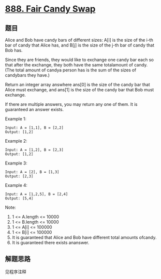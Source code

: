 # [888. Fair Candy Swap](https://leetcode.com/problems/fair-candy-swap/)

## 题目

Alice and Bob have candy bars of different sizes: A[i] is the size of the i-th bar of candy that Alice has, and B[j] is the size of the j-th bar of candy that Bob has.

Since they are friends, they would like to exchange one candy bar each so that after the exchange, they both have the same totalamount of candy. (The total amount of candya person has is the sum of the sizes of candybars they have.)

Return an integer array answhere ans[0] is the size of the candy bar that Alice must exchange, and ans[1] is the size of the candy bar that Bob must exchange.

If there are multiple answers, you may return any one of them. It is guaranteed an answer exists.

Example 1:

```text
Input: A = [1,1], B = [2,2]
Output: [1,2]
```

Example 2:

```text
Input: A = [1,2], B = [2,3]
Output: [1,2]
```

Example 3:

```text
Input: A = [2], B = [1,3]
Output: [2,3]
```

Example 4:

```text
Input: A = [1,2,5], B = [2,4]
Output: [5,4]
```

Note:

1. 1 <= A.length <= 10000
1. 1 <= B.length <= 10000
1. 1 <= A[i] <= 100000
1. 1 <= B[i] <= 100000
1. It is guaranteed that Alice and Bob have different total amounts ofcandy.
1. It is guaranteed there exists ananswer.

## 解题思路

见程序注释
